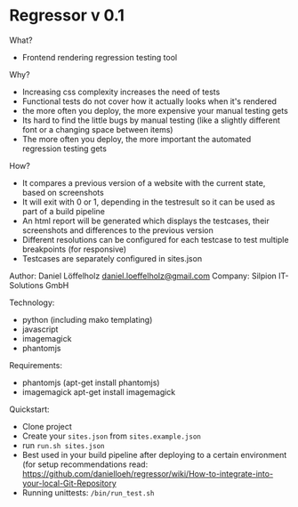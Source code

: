 # Regressor v 0.1

 What? 
- Frontend rendering regression testing tool

Why?
- Increasing css complexity increases the need of tests
- Functional tests do not cover how it actually looks when it's rendered
- the more often you deploy, the more expensive your manual testing gets
- Its hard to find the little bugs by manual testing (like a slightly different font or a changing space between items)
- The more often you deploy, the more important the automated regression testing gets

How?
- It compares a previous version of a website with the current state, based on screenshots 
- It will exit with 0 or 1, depending in the testresult so it can be used as part of a build pipeline
- An html report will be generated which displays the testcases, their screenshots and differences to the previous version
- Different resolutions can be configured for each testcase to test multiple breakpoints (for responsive)
- Testcases are separately configured in sites.json

Author: Daniel Löffelholz daniel.loeffelholz@gmail.com
Company: Silpion IT-Solutions GmbH

Technology:
- python (including mako templating)
- javascript 
- imagemagick 
- phantomjs

Requirements:
- phantomjs (apt-get install phantomjs)
- imagemagick apt-get install imagemagick

Quickstart:
- Clone project
- Create your `sites.json` from `sites.example.json`
- run `run.sh sites.json`
- Best used in your build pipeline after deploying to a certain environment (for setup recommendations read: https://github.com/danielloeh/regressor/wiki/How-to-integrate-into-your-local-Git-Repository
- Running unittests: `/bin/run_test.sh`


